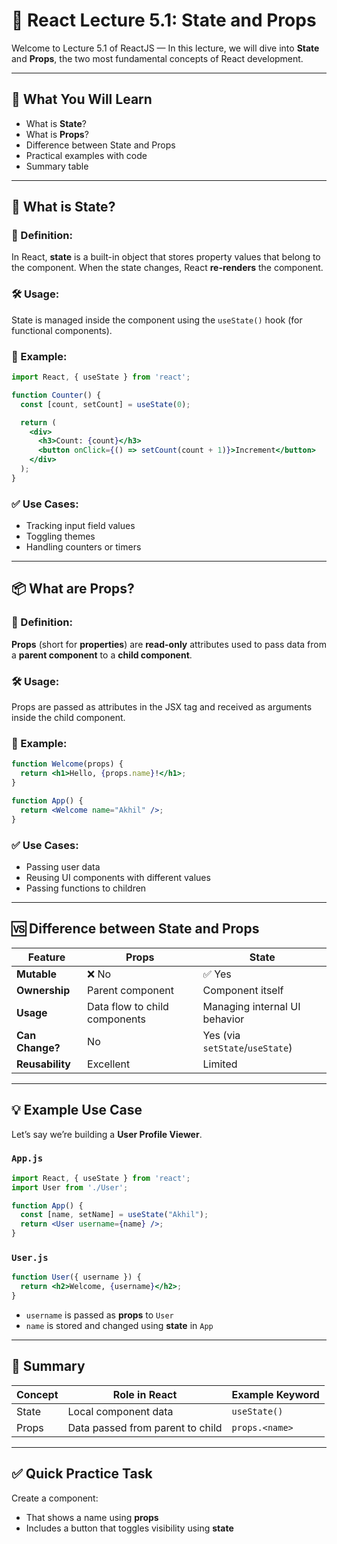 # 📘 React Lecture 5.1: State and Props

Welcome to Lecture 5.1 of ReactJS — In this lecture, we will dive into **State** and **Props**, the two most fundamental concepts of React development.

---

## 🧠 What You Will Learn

* What is **State**?
* What is **Props**?
* Difference between State and Props
* Practical examples with code
* Summary table

---

## 🧩 What is State?

### 📖 Definition:

In React, **state** is a built-in object that stores property values that belong to the component. When the state changes, React **re-renders** the component.

### 🛠️ Usage:

State is managed inside the component using the `useState()` hook (for functional components).

### 🧪 Example:

```jsx
import React, { useState } from 'react';

function Counter() {
  const [count, setCount] = useState(0);

  return (
    <div>
      <h3>Count: {count}</h3>
      <button onClick={() => setCount(count + 1)}>Increment</button>
    </div>
  );
}
```

### ✅ Use Cases:

* Tracking input field values
* Toggling themes
* Handling counters or timers

---

## 📦 What are Props?

### 📖 Definition:

**Props** (short for **properties**) are **read-only** attributes used to pass data from a **parent component** to a **child component**.

### 🛠️ Usage:

Props are passed as attributes in the JSX tag and received as arguments inside the child component.

### 🧪 Example:

```jsx
function Welcome(props) {
  return <h1>Hello, {props.name}!</h1>;
}

function App() {
  return <Welcome name="Akhil" />;
}
```

### ✅ Use Cases:

* Passing user data
* Reusing UI components with different values
* Passing functions to children

---

## 🆚 Difference between State and Props

| Feature         | Props                         | State                           |
| --------------- | ----------------------------- | ------------------------------- |
| **Mutable**     | ❌ No                          | ✅ Yes                           |
| **Ownership**   | Parent component              | Component itself                |
| **Usage**       | Data flow to child components | Managing internal UI behavior   |
| **Can Change?** | No                            | Yes (via `setState`/`useState`) |
| **Reusability** | Excellent                     | Limited                         |

---

## 💡 Example Use Case

Let’s say we’re building a **User Profile Viewer**.

### `App.js`

```jsx
import React, { useState } from 'react';
import User from './User';

function App() {
  const [name, setName] = useState("Akhil");
  return <User username={name} />;
}
```

### `User.js`

```jsx
function User({ username }) {
  return <h2>Welcome, {username}</h2>;
}
```

* `username` is passed as **props** to `User`
* `name` is stored and changed using **state** in `App`

---

## 🎯 Summary

| Concept | Role in React                    | Example Keyword |
| ------- | -------------------------------- | --------------- |
| State   | Local component data             | `useState()`    |
| Props   | Data passed from parent to child | `props.<name>`  |

---

## ✅ Quick Practice Task

Create a component:

* That shows a name using **props**
* Includes a button that toggles visibility using **state**


